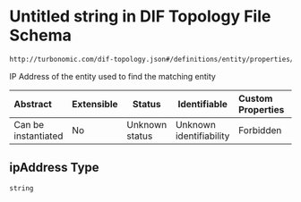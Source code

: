 # Untitled string in DIF Topology File Schema

```txt
http://turbonomic.com/dif-topology.json#/definitions/entity/properties/matchIdentifiers/properties/ipAddress
```

IP Address of the entity used to find the matching entity


| Abstract            | Extensible | Status         | Identifiable            | Custom Properties | Additional Properties | Access Restrictions | Defined In                                                                                   |
| :------------------ | ---------- | -------------- | ----------------------- | :---------------- | --------------------- | ------------------- | -------------------------------------------------------------------------------------------- |
| Can be instantiated | No         | Unknown status | Unknown identifiability | Forbidden         | Allowed               | none                | [dif-total-schema.schema.json\*](../out/dif-total-schema.schema.json "open original schema") |

## ipAddress Type

`string`
